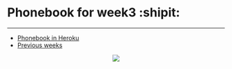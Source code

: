 # Phonebook for week3 :shipit:
***

- [Phonebook in Heroku](https://people-catalog.herokuapp.com)
- [Previous weeks](https://github.com/kriskrok/fullstack2020/)

<p align="center">
  <img src="https://i.pinimg.com/originals/dd/e5/86/dde58600be2d94cf42a9681ee3eaa64e.jpg">
</p>
